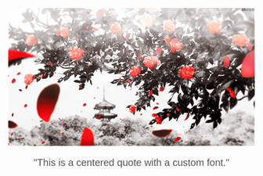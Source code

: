 
<img src="test_3.gif" alt="Example GIF" style="width:850px">

<p align="center" style="font-family: 'Arial', sans-serif; font-size: 20px; color: #555;">
  "This is a centered quote with a custom font."
</p>
